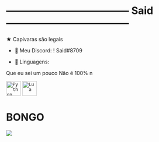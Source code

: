 # ―――――――――――― Said ――――――――――――
★ Capivaras são legais
- 💬 Meu Discord: ! Said#8709

- 💼 Linguagens:

Que eu sei um pouco Não é 100% n

<code><img width="40px" src="https://img.icons8.com/color/4x/000000/python.png" title="Python"/></code>
<code><img width="40px" src="https://upload.wikimedia.org/wikipedia/commons/thumb/c/cf/Lua-Logo.svg/947px-Lua-Logo.svg.png" title="Lua"/></code>

# BONGO
<code><img src="https://media.discordapp.net/attachments/512523084683673610/884262295528677466/Bongo.gif"></code>



